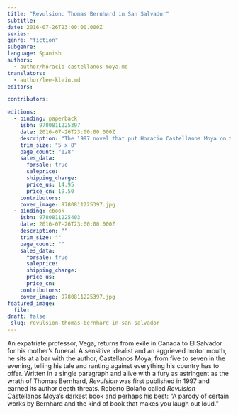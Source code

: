 ```yaml
---
title: "Revulsion: Thomas Bernhard in San Salvador"
subtitle:
date: 2016-07-26T23:00:00.000Z
series:
genre: "fiction"
subgenre:
language: Spanish
authors:
  - author/horacio-castellanos-moya.md
translators:
  - author/lee-klein.md
editors:

contributors:

editions:
  - binding: paperback
    isbn: 9780811225397
    date: 2016-07-26T23:00:00.000Z
    description: "The 1997 novel that put Horacio Castellanos Moya on the map, now published for the first time in English "
    trim_size: "5 x 8"
    page_count: "128"
    sales_data:
      forsale: true
      saleprice:
      shipping_charge:
      price_us: 14.95
      price_cn: 19.50
    contributors:
    cover_image: 9780811225397.jpg
  - binding: ebook
    isbn: 9780811225403
    date: 2016-07-26T23:00:00.000Z
    description: ""
    trim_size: ""
    page_count: ""
    sales_data:
      forsale: true
      saleprice:
      shipping_charge:
      price_us:
      price_cn:
    contributors:
    cover_image: 9780811225397.jpg
featured_image:
  file:
draft: false
_slug: revulsion-thomas-bernhard-in-san-salvador
---
```


An expatriate professor, Vega, returns from exile in Canada to El Salvador for his mother’s funeral. A sensitive idealist and an aggrieved motor mouth, he sits at a bar with the author, Castellanos Moya, from five to seven in the evening, telling his tale and ranting against everything his country has to offer. Written in a single paragraph and alive with a fury as astringent as the wrath of Thomas Bernhard, _Revulsion_ was first published in 1997 and earned its author death threats. Roberto Bolaño called _Revulsion_ Castellanos Moya’s darkest book and perhaps his best: “A parody of certain works by Bernhard and the kind of book that makes you laugh out loud.”

